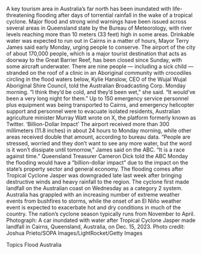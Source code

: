 A key tourism area in Australia’s far north has been inundated with life-threatening flooding after days of torrential rainfall in the wake of a tropical cyclone.
Major flood and strong wind warnings have been issued across several areas in Queensland state by the Bureau of Meteorology, with river levels reaching more than 10 meters (33 feet) high in some areas.
Drinkable water was expected to run out in Cairns in a matter of hours, Mayor Terry James said early Monday, urging people to conserve. The airport of the city of about 170,000 people, which is a major tourist destination that acts as doorway to the Great Barrier Reef, has been closed since Sunday, with some aircraft underwater.
There are nine people — including a sick child — stranded on the roof of a clinic in an Aboriginal community with crocodiles circling in the flood waters below, Kylie Hanslow, CEO of the Wujal Wujal Aboriginal Shire Council, told the Australian Broadcasting Corp. Monday morning.
“I think they’d be cold, and they’d been wet,” she said. “It would’ve been a very long night for them.”
Up to 150 emergency service personnel plus equipment was being transported to Cairns, and emergency helicopter support and personnel were to evacuate isolated residents, Australian agriculture minister Murray Watt wrote on X, the platform formerly known as Twitter.
‘Billion-Dollar Impact’
The airport received more than 300 millimeters (11.8 inches) in about 24 hours to Monday morning, while other areas received double that amount, according to bureau data.
“People are stressed, worried and they don’t want to see any more water, but the word is it won’t dissipate until tomorrow,” James said on the ABC. “It is a race against time.”
Queensland Treasurer Cameron Dick told the ABC Monday the flooding would have a “billion-dollar impact” due to the impact on the state’s property sector and general economy.
The flooding comes after Tropical Cyclone Jasper was downgraded late last week after bringing destructive winds and heavy rainfall to the region. The cyclone first made landfall on the Australian coast on Wednesday as a category 2 system.
Australia has grappled with an increasing number of extreme weather events from bushfires to storms, while the onset of an El Niño weather event is expected to exacerbate hot and dry conditions in much of the country. The nation’s cyclone season typically runs from November to April.
Photograph: A car inundated with water after Tropical Cyclone Jasper made landfall in Cairns, Queensland, Australia, on Dec. 15, 2023. Photo credit: Joshua Prieto/SOPA Images/LightRocket/Getty Images

Topics
Flood
Australia
